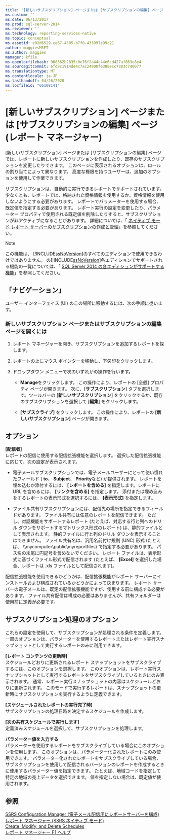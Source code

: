 ```yaml
---
title: '[新しいサブスクリプション] ページまたは [サブスクリプションの編集] ページ (レポートマネージャー) |Microsoft Docs'
ms.custom: ''
ms.date: 06/13/2017
ms.prod: sql-server-2014
ms.reviewer: ''
ms.technology: reporting-services-native
ms.topic: conceptual
ms.assetid: e02d6529-ce67-4305-b7f0-433997e99c21
author: maggiesMSFT
ms.author: maggies
manager: kfile
ms.openlocfilehash: 968362b2835c0e76f2a44c44e6cd427af863e8e4
ms.sourcegitcommit: 6fd8c1914de4c7ac24900fe388ecc7883c740077
ms.translationtype: MT
ms.contentlocale: ja-JP
ms.lasthandoff: 04/26/2020
ms.locfileid: "66108141"
---
```

# <a name="new-subscription-or-edit-subscription-page-report-manager"></a>[新しいサブスクリプション] ページまたは [サブスクリプションの編集] ページ (レポート マネージャー)
  [新しいサブスクリプション] ページまたは [サブスクリプションの編集] ページでは、レポートに新しいサブスクリプションを作成したり、既存のサブスクリプションを変更したりできます。 このページに表示されるオプションは、ロールの割り当てによって異なります。 高度な権限を持つユーザーは、追加のオプションを使用して作業できます。  
  
 サブスクリプションは、自動的に実行できるレポートでサポートされています。 少なくとも、レポートでは、格納された資格情報を使用するか、資格情報を使用しないようにする必要があります。 レポートでパラメーターを使用する場合、既定値を指定する必要があります。 レポート実行の設定を変更したり、パラメーター プロパティで使用される既定値を削除したりすると、サブスクリプションが非アクティブになることがあります。 詳細については、「 [ネイティブ モード レポート サーバーのサブスクリプションの作成と管理](../../2014/reporting-services/create-manage-subscriptions-native-mode-report-servers.md)」を参照してください。  
  
> [!NOTE]  
>  この機能は、 [!INCLUDE[ssNoVersion](../includes/ssnoversion-md.md)]のすべてのエディションで使用できるわけではありません。 の[!INCLUDE[ssNoVersion](../includes/ssnoversion-md.md)]各エディションでサポートされる機能の一覧については、「 [SQL Server 2014 の各エディションがサポートする機能](../../2014/getting-started/features-supported-by-the-editions-of-sql-server-2014.md)」を参照してください。  
  
## <a name="navigation"></a>「ナビゲーション」  
 ユーザー インターフェイス (UI) のこの場所に移動するには、次の手順に従います。  
  
### <a name="to-open-the-new-subscription-or-edit-subscription-page"></a>新しいサブスクリプション ページまたはサブスクリプションの編集ページを開くには  
  
1.  レポート マネージャーを開き、サブスクリプションを追加するレポートを探します。  
  
2.  レポートの上にマウス ポインターを移動し、下矢印をクリックします。  
  
3.  ドロップダウン メニューで次のいずれかの操作を行います。  
  
    -   **Manage**をクリックします。 この操作により、レポートの [全般] プロパティ ページが開きます。 次に、[**サブスクリプション**] タブを選択します。ツールバーの [**新しいサブスクリプション**] をクリックするか、既存のサブスクリプションを選択して [**編集**] をクリックします。  
  
    -   **[サブスクライブ]** をクリックします。 この操作により、レポートの **[新しいサブスクリプション]** ページが開きます。  
  
## <a name="options"></a>オプション  
 **[配信者]**  
 レポートの配信に使用する配信拡張機能を選択します。 選択した配信拡張機能に応じて、次の設定が表示されます。  
  
-   電子メールサブスクリプションでは、電子メールユーザーにとって使い慣れたフィールド ( **to**、 **Subject**、 **Priority**など) が提供されます。 レポートを埋め込むか添付するには、 **[レポートを含める]** を指定します。レポートに URL を含めるには、 **[リンクを含める]** を指定します。 添付または埋め込みをするレポートの表示形式を選択するには、 **[表示形式]** を指定します。  
  
-   ファイル共有サブスクリプションには、配信先の場所を指定できるフィールドがあります。 ファイル共有には任意のレポートを配信できます。 ただし、対話機能をサポートするレポート (たとえば、対応する行と列へのドリル ダウンをサポートするマトリックス形式のレポート) は、静的ファイルとして表示されます。 静的ファイルに行と列のドリル ダウンを表示することはできません。 ファイル共有名は、汎用名前付け規則 (UNC) 形式 (たとえば、 \\\mycomputer\public\myreportfiles) で指定する必要があります。 パス名の末尾に円記号を含めないでください。 レポート ファイルは、表示形式に基づくファイル形式で配信されます (たとえば、 **[Excel]** を選択した場合、レポートは .xls ファイルとして配信されます)。  
  
 配信拡張機能を使用できるかどうかは、配信拡張機能がレポート サーバーにインストールおよび構成されているかどうかによって決まります。 レポート サーバーの電子メールは、既定の配信拡張機能ですが、使用する前に構成する必要があります。 ファイル共有配信は構成の必要はありませんが、共有フォルダーは使用前に定義が必要です。  
  
## <a name="subscription-processing-options"></a>サブスクリプション処理のオプション  
 これらの設定を使用して、サブスクリプションが処理される条件を定義します。 一部のオプションは、パラメーターを使用するレポートまたはレポート実行スナップショットとして実行するレポートのみに利用できます。  
  
 **[レポート コンテンツの更新時]**  
 スケジュールどおりに更新されるレポート スナップショットをサブスクライブするには、このオプションを選択します。 このオプションは、レポート実行スナップショットとして実行するレポートをサブスクライブしているときにのみ表示されます。 通常、レポート実行スナップショットの内容はスケジュールどおりに更新されます。 このモードで実行するレポートは、スナップショットの更新時にサブスクリプションを実行するように定義できます。  
  
 **[スケジュールされたレポートの実行完了時]**  
 サブスクリプションの処理日時を決定するスケジュールを作成します。  
  
 **[次の共有スケジュールで実行します]**  
 定義済みスケジュールを選択して、サブスクリプションを処理します。  
  
 **パラメーター値を入力する**  
 パラメーターを使用するレポートをサブスクライブしている場合にこのオプションを使用します。 このオプションは、パラメーター化されたレポートにのみ使用できます。 パラメーター化されたレポートをサブスクライブしている場合、サブスクリプションを使用して配信されるバージョンのレポートを作成するときに使用するパラメーター値を指定できます。 たとえば、地域コードを指定して特定の地域の売上データを選択できます。 値を指定しない場合は、既定値が使用されます。  
  
## <a name="see-also"></a>参照  
 [SSRS Configuration Manager &#40;電子メール配信用にレポートサーバーを構成&#41;](../../2014/sql-server/install/configure-a-report-server-for-e-mail-delivery-ssrs-configuration-manager.md)   
 [レポート マネージャー &#40;SSRS ネイティブ モード&#41;](../../2014/reporting-services/report-manager-ssrs-native-mode.md)   
 [Create, Modify, and Delete Schedules](subscriptions/create-modify-and-delete-schedules.md)   
 [レポート マネージャー F1 ヘルプ](../../2014/reporting-services/report-manager-f1-help.md)  
  
  
